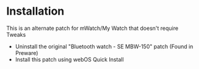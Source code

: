 # Installation
This is an alternate patch for mWatch/My Watch that doesn't require Tweaks

* Uninstall the original "Bluetooth watch - SE MBW-150" patch (Found in Preware)
* Install this patch using webOS Quick Install